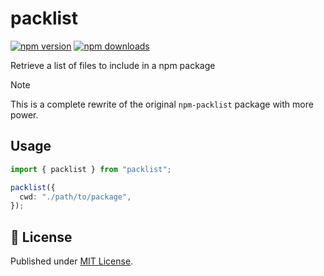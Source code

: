 # packlist

[![npm version][npm-version-src]][npm-version-href]
[![npm downloads][npm-downloads-src]][npm-downloads-href]

Retrieve a list of files to include in a npm package

> [!NOTE]
> This is a complete rewrite of the original `npm-packlist` package with more power.

## Usage

```ts
import { packlist } from "packlist";

packlist({
  cwd: "./path/to/package",
});
```

## 📄 License

Published under [MIT License](./LICENSE).

<!-- Badges -->

[npm-version-src]: https://img.shields.io/npm/v/packlist?style=flat&colorA=18181B&colorB=4169E1
[npm-version-href]: https://npmjs.com/package/packlist
[npm-downloads-src]: https://img.shields.io/npm/dm/packlist?style=flat&colorA=18181B&colorB=4169E1
[npm-downloads-href]: https://npmjs.com/package/packlist
